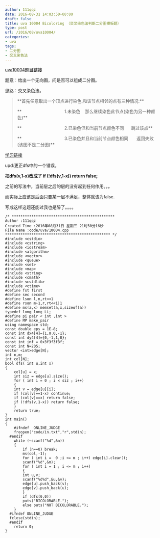 ```yaml
---
author: 111qqz
date: 2016-08-31 14:03:50+00:00
draft: false
title: uva 10004 Bicoloring （交叉染色法判断二分图模板题）
type: post
url: /2016/08/uva10004/
categories:
- uva
tags:
- 二分图
- 交叉染色法
---
```


[uva10004题目链接](https://uva.onlinejudge.org/index.php?option=com_onlinejudge&Itemid=8&page=show_problem&problem=945)

题意：给出一个无向图，问是否可以组成二分图。

思路：交叉染色法。


<blockquote>**首先任意取出一个顶点进行染色,和该节点相邻的点有三种情况:**

**　　　　　　　　　　1.未染色    那么继续染色此节点(染色为另一种颜色)**

**　　　　　　　　　　2.已染色但和当前节点颜色不同      跳过该点**

**　　　　　　　　　　3.已染色并且和当前节点颜色相同       返回失败(该图不是二分图)**</blockquote>




[学习链接](http://www.cnblogs.com/Kurokey/p/5524776.html)



upd:更正dfs中的一个错误。

**把dfs(v,1-x)改成了 if (!dfs(v,1-x)) return false;**

之前的写法中，当前层之后的层的没有起到任何作用。。。

而实际上应该是后面只要某一层不满足，整体就该为false.

写成这样这题还能过我也是醉了。。。。

    
    /* ***********************************************
    Author :111qqz
    Created Time :2016年08月31日 星期三 21时50分16秒
    File Name :code/uva/10004.cpp
    ************************************************ */
    #include <cstdio>
    #include <cstring>
    #include <iostream>
    #include <algorithm>
    #include <vector>
    #include <queue>
    #include <set>
    #include <map>
    #include <string>
    #include <cmath>
    #include <cstdlib>
    #include <ctime>
    #define fst first
    #define sec second
    #define lson l,m,rt<<1
    #define rson m+1,r,rt<<1|1
    #define ms(a,x) memset(a,x,sizeof(a))
    typedef long long LL;
    #define pi pair < int ,int >
    #define MP make_pair
    using namespace std;
    const double eps = 1E-8;
    const int dx4[4]={1,0,0,-1};
    const int dy4[4]={0,-1,1,0};
    const int inf = 0x3f3f3f3f;
    const int N=205;
    vector <int>edge[N];
    int n,m;
    int col[N];
    bool dfs( int u,int x)
    {
        col[u] = x;
        int siz = edge[u].size();
        for ( int i = 0 ; i < siz ; i++)
        {
    	int v = edge[u][i];
    	if (col[v]==1-x) continue;
    	if (col[v]==x) return false;
    	if (!dfs(v,1-x)) return false;
        }
        return true;
    }
    int main()
    {
    	#ifndef  ONLINE_JUDGE 
    	freopen("code/in.txt","r",stdin);
      #endif
    	while (~scanf("%d",&n))
    	{
    	    if (n==0) break;
    	    ms(col,-1);
    	    for ( int i =  0 ;i <= n ; i++) edge[i].clear();
    	    scanf("%d",&m);
    	    for ( int i = 1 ; i <= m ; i++)
    	    {
    		int u,v;
    		scanf("%d%d",&u,&v);
    		edge[u].push_back(v);
    		edge[v].push_back(u);
    	    }
    	    if (dfs(0,0))
    		puts("BICOLORABLE.");
    	    else puts("NOT BICOLORABLE.");
    	}
      #ifndef ONLINE_JUDGE  
      fclose(stdin);
      #endif
        return 0;
    }
    
